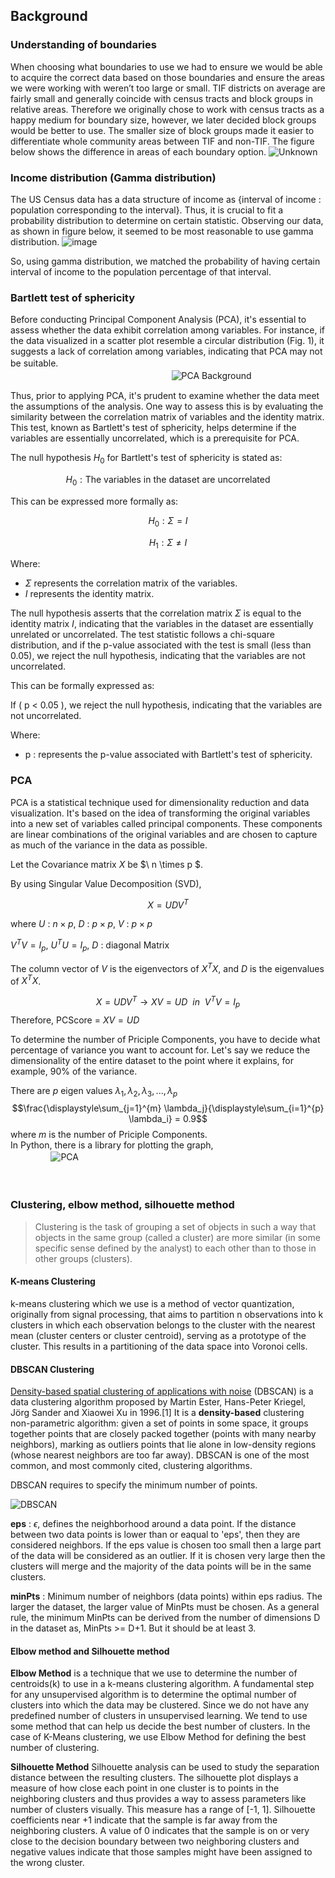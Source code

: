 ## Background
### Understanding of boundaries
When choosing what boundaries to use we had to ensure we would be able to acquire the correct data based on those boundaries and ensure the areas we were working with weren’t too large or small. TIF districts on average are fairly small and generally coincide with census tracts and block groups in relative areas. Therefore we originally chose to work with census tracts as a happy medium for boundary size, however, we later decided block groups would be better to use. The smaller size of block groups made it easier to differentiate whole community areas between TIF and non-TIF. The figure below shows the difference in areas of each boundary option.
![Unknown](https://github.com/namdarine/TIF_Chicago_Project/assets/105746802/9851f3dd-9cd3-4647-8627-72d7aafefd6d)


### Income distribution (Gamma distribution)
The US Census data has a data structure of income as {interval of income : population corresponding to the interval}. Thus, it is crucial to fit a probability distribution to determine on certain statistic. Observing our data, as shown in figure below, it seemed to be most reasonable to use gamma distribution.
![image](https://github.com/namdarine/TIF_Chicago_Project/assets/149856512/435603ea-4a1a-44b6-b7e2-d418deba8f4e)


So, using gamma distribution, we matched the probability of having certain interval of income to the population percentage of that interval.

### Bartlett test of sphericity
Before conducting Principal Component Analysis (PCA), it's essential to assess whether the data exhibit correlation among variables. For instance, if the data visualized in a scatter plot resemble a circular distribution (Fig. 1), it suggests a lack of correlation among variables, indicating that PCA may not be suitable.  ㅤ
ㅤㅤㅤㅤㅤㅤㅤㅤㅤㅤㅤㅤㅤㅤㅤㅤㅤㅤㅤㅤㅤㅤㅤㅤㅤㅤㅤㅤㅤㅤㅤㅤㅤㅤㅤㅤㅤㅤㅤㅤㅤㅤㅤㅤㅤㅤㅤㅤㅤㅤㅤ![PCA Background](/_asset/img/Background/Background_PCA.png)

Thus, prior to applying PCA, it's prudent to examine whether the data meet the assumptions of the analysis. One way to assess this is by evaluating the similarity between the correlation matrix of variables and the identity matrix. This test, known as Bartlett's test of sphericity, helps determine if the variables are essentially uncorrelated, which is a prerequisite for PCA.

The null hypothesis $H_0$ for Bartlett's test of sphericity is stated as:

$$
H_0: \text{The variables in the dataset are uncorrelated}
$$

This can be expressed more formally as:

$$
H_0: \Sigma = I
$$

$$
H_1: \Sigma \neq I
$$

Where:
- $\Sigma$ represents the correlation matrix of the variables.
- $I$ represents the identity matrix.

The null hypothesis asserts that the correlation matrix $\Sigma$ is equal to the identity matrix $I$, indicating that the variables in the dataset are essentially unrelated or uncorrelated.
The test statistic follows a chi-square distribution, and if the p-value associated with the test is small (less than 0.05), we reject the null hypothesis, indicating that the variables are not uncorrelated.

This can be formally expressed as:


If \( p < 0.05 \), we reject the null hypothesis, indicating that the variables are not uncorrelated.

Where:
- p : represents the p-value associated with Bartlett's test of sphericity.




### PCA
PCA is a statistical technique used for dimensionality reduction and data visualization. It's based on the idea of transforming the original variables into a new set of variables called principal components. These components are linear combinations of the original variables and are chosen to capture as much of the variance in the data as possible.


Let the Covariance matrix  $X$ be $\ n \times p $.

By using Singular Value Decomposition (SVD),

$$ X = UDV^{T} $$

where $U$ : $n \times p$, $D$ : $p \times p$, $V$ : $p \times p$

$V^{T}V = I_p$, $U^{T}U = I_p$, $D$ : diagonal Matrix

The column vector of $V$ is the eigenvectors of $X^{T}X$, and $D$ is the eigenvalues of $X^{T}X$.

$$X = UDV^{T} \rightarrow XV = UD\ \ in\ \   V^{T}V = I_p$$
Therefore, PCScore = $XV = UD$

To determine the number of Priciple Components, you have to decide what percentage of variance you want to account for.
Let's say we reduce the dimensionality of the entire dataset to the point where it explains, for example, 90% of the variance.

There are $p$ eigen values $\lambda_1, \lambda_2, \lambda_3, ... , \lambda_p$
$$\frac{\displaystyle\sum_{j=1}^{m} \lambda_j}{\displaystyle\sum_{i=1}^{p} \lambda_i} = 0.9$$
where $m$ is the number of Priciple Components.  
In Python, there is a library for plotting the graph,     
ㅤㅤㅤㅤㅤ![PCA](https://github.com/namdarine/TIF_Chicago_Project/blob/main/_asset/img/Background/Determine_the_number_of_Prinicipal_Components.png)

ㅤㅤㅤㅤㅤㅤㅤㅤㅤㅤㅤㅤㅤㅤㅤㅤㅤㅤㅤㅤㅤㅤㅤㅤㅤㅤㅤㅤㅤㅤㅤㅤㅤㅤㅤㅤㅤㅤㅤ


### Clustering, elbow method, silhouette method
> Clustering is the task of grouping a set of objects in such a way that objects in the same group (called a cluster) are more similar (in some specific sense defined by the analyst) to each other than to those in other groups (clusters).

#### K-means Clustering
k-means clustering which we use is a method of vector quantization, originally from signal processing, that aims to partition n observations into k clusters in which each observation belongs to the cluster with the nearest mean (cluster centers or cluster centroid), serving as a prototype of the cluster. This results in a partitioning of the data space into Voronoi cells.
  
#### DBSCAN Clustering
<U>Density-based spatial clustering of applications with noise</U> (DBSCAN) is a data clustering algorithm proposed by Martin Ester, Hans-Peter Kriegel, Jörg Sander and Xiaowei Xu in 1996.[1] It is a **density-based** clustering non-parametric algorithm: given a set of points in some space, it groups together points that are closely packed together (points with many nearby neighbors), marking as outliers points that lie alone in low-density regions (whose nearest neighbors are too far away). DBSCAN is one of the most common, and most commonly cited, clustering algorithms.
  
DBSCAN requires to specify the minimum number of points.

![DBSCAN](https://github.com/namdarine/TIF_Chicago_Project/blob/main/_asset/img/Background/DBSCAN.png)

**eps** : $\epsilon$, defines the neighborhood around a data point. If the distance between two data points is lower than or eaqual to 'eps', then they are considered neighbors. If the eps value is chosen too small then a large part of the data will be considered as an outlier. If it is chosen very large then the clusters will merge and the majority of the data points will be in the same clusters.
 
**minPts** : Minimum number of neighbors (data points) within eps radius. The larger the dataset, the larger value of MinPts must be chosen. As a general rule, the minimum MinPts can be derived from the number of dimensions D in the dataset as, MinPts >= D+1. But it should be at least 3.

  
#### Elbow method and Silhouette method
**Elbow Method** is a technique that we use to determine the number of centroids(k) to use in a k-means clustering algorithm. A fundamental step for any unsupervised algorithm is to determine the optimal number of clusters into which the data may be clustered. Since we do not have any predefined number of clusters in unsupervised learning. We tend to use some method that can help us decide the best number of clusters.  In the case of K-Means clustering, we use Elbow Method for defining the best number of clustering. 
  
**Silhouette Method** 
Silhouette analysis can be used to study the separation distance between the resulting clusters. The silhouette plot displays a measure of how close each point in one cluster is to points in the neighboring clusters and thus provides a way to assess parameters like number of clusters visually. This measure has a range of [-1, 1]. Silhouette coefficients near +1 indicate that the sample is far away from the neighboring clusters. A value of 0 indicates that the sample is on or very close to the decision boundary between two neighboring clusters and negative values indicate that those samples might have been assigned to the wrong cluster.


